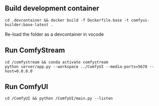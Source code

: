 ## Build development container
```
cd .devcontainer && docker build -f Dockerfile.base -t comfyui-builder:base-latest .
 ```
Re-load the folder as a devcontainer in vscode

## Run ComfyStream
```
cd /comfystream && conda activate comfystream
python server/app.py --workspace ../ComfyUI --media-ports=5678 --host=0.0.0.0
```

## Run ComfyUI
```cd /ComfyUI && python /ComfyUI/main.py --listen``` 
